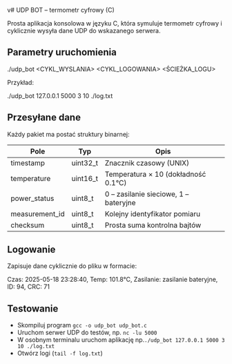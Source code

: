 v# UDP BOT – termometr cyfrowy (C)

Prosta aplikacja konsolowa w języku C, która symuluje termometr cyfrowy i cyklicznie wysyła dane UDP do wskazanego serwera.

## Parametry uruchomienia

./udp_bot <IP> <PORT> <CYKL_WYSLANIA> <CYKL_LOGOWANIA> <ŚCIEŻKA_LOGU>


Przykład:

./udp_bot 127.0.0.1 5000 3 10 ./log.txt


## Przesyłane dane

Każdy pakiet ma postać struktury binarnej:

| Pole           | Typ        | Opis                                      |
|----------------|------------|-------------------------------------------|
| timestamp      | uint32_t   | Znacznik czasowy (UNIX)                   |
| temperature    | uint16_t   | Temperatura × 10 (dokładność 0.1°C)       |
| power_status   | uint8_t    | 0 – zasilanie sieciowe, 1 – bateryjne     |
| measurement_id | uint8_t    | Kolejny identyfikator pomiaru             |
| checksum       | uint8_t    | Prosta suma kontrolna bajtów              |

## Logowanie

Zapisuje dane cyklicznie do pliku w formacie:

Czas: 2025-05-18 23:28:40, Temp: 101.8°C, Zasilanie: zasilanie bateryjne, ID: 94, CRC: 71

## Testowanie

- Skompiluj program `gcc -o udp_bot udp_bot.c`
- Uruchom serwer UDP do testów, np. `nc -lu 5000`
- W osobnym terminalu uruchom aplikację np.`./udp_bot 127.0.0.1 5000 3 10 ./log.txt`
- Otwórz logi (`tail -f log.txt`)


